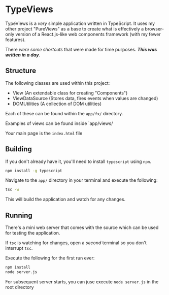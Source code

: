 # TypeViews

TypeViews is a *very* simple application written in TypeScript. It uses my other project "PureViews" as a base to create what is effectively a browser-only version of a React.js-like web components framework (with my fewer features).

There *were some shortcuts* that were made for time purposes. ***This was written in a day***.

## Structure

The following classes are used within this project:

 * View (An extendable class for creating "Components")
 * ViewDataSource (Stores data, fires events when values are changed)
 * DOMUtilities (A collection of DOM utilities)

Each of these can be found within the `app/fx/` directory.

Examples of views can be found inside `app/views/

Your main page is the `index.html` file

## Building

If you don't already have it, you'll need to install `typescript` using `npm`.

```sh
npm install -g typescript
```

Navigate to the `app/` directory in your terminal and execute the following:

```sh
tsc -w
```

This will build the application and watch for any changes.

## Running

There's a mini web server that comes with the source which can be used for testing the application.

If `tsc` is watching for changes, open a *second* terminal so you don't interrupt `tsc`.

Execute the following for the first run ever:

```sh
npm install
node server.js
```

For subsequent server starts, you can juse execute `node server.js` in the root directory
